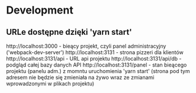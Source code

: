 # Development

## URLe dostępne dzięki 'yarn start'

http://localhost:3000 - bieący projekt, czyli panel administracyjny ('webpack-dev-server')
http://localhost:3131 - strona pizzeri dla klientów
http://localhost:3131/api - URL api projektu
http://localhost:3131/api/db - podgląd całej bazy danych API
http://localhost:3131/panel - stan bieącego projektu (panelu adm.) z momntu uruchomienia 'yarn start' (strona pod tym adresem nie będzie się zmieniała na żywo wraz ze zmianami wprowadzonymi w plikach projektu)

